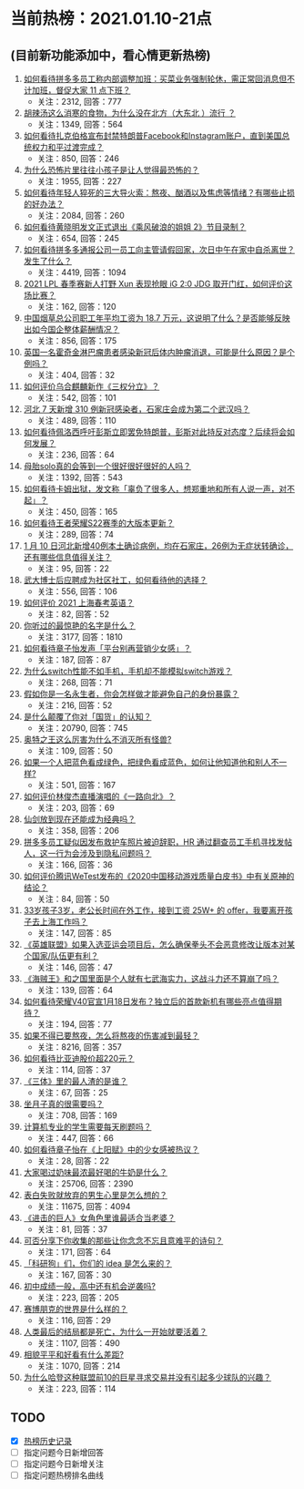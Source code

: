 # 当前热榜：2021.01.10-21点
## (目前新功能添加中，看心情更新热榜)
1. [如何看待拼多多员工称内部调整加班：买菜业务强制轮休，需正常回消息但不计加班，督促大家 11 点下班？](https://www.zhihu.com/question/438708373)
    * 关注：2312, 回答：777
2. [胡辣汤这么消寒的食物，为什么没在北方（大东北 ）流行 ？](https://www.zhihu.com/question/424263115)
    * 关注：1349, 回答：564
3. [如何看待扎克伯格宣布封禁特朗普Facebook和Instagram账户，直到美国总统权力和平过渡完成？](https://www.zhihu.com/question/438407282)
    * 关注：850, 回答：246
4. [为什么恐怖片里往往小孩子是让人觉得最恐怖的？](https://www.zhihu.com/question/19909627)
    * 关注：1955, 回答：227
5. [如何看待年轻人猝死的三大导火索：熬夜、酗酒以及焦虑等情绪？有哪些止损的好办法？](https://www.zhihu.com/question/438689409)
    * 关注：2084, 回答：260
6. [如何看待黄晓明发文正式退出《乘风破浪的姐姐 2》节目录制？](https://www.zhihu.com/question/438703621)
    * 关注：654, 回答：245
7. [如何看待拼多多通报公司一员工向主管请假回家，次日中午在家中自杀离世？发生了什么？](https://www.zhihu.com/question/438610398)
    * 关注：4419, 回答：1094
8. [2021 LPL 春季赛新人打野 Xun 表现抢眼 iG 2:0 JDG 取开门红，如何评价这场比赛？](https://www.zhihu.com/question/438755213)
    * 关注：162, 回答：120
9. [中国烟草总公司职工年平均工资为 18.7 万元，这说明了什么？是否能够反映出如今国企整体薪酬情况？](https://www.zhihu.com/question/438576054)
    * 关注：856, 回答：175
10. [英国一名霍奇金淋巴瘤患者感染新冠后体内肿瘤消退，可能是什么原因？是个例吗？](https://www.zhihu.com/question/438472697)
    * 关注：404, 回答：32
11. [如何评价乌合麒麟新作《三权分立》？](https://www.zhihu.com/question/438699761)
    * 关注：542, 回答：101
12. [河北 7 天新增 310 例新冠感染者，石家庄会成为第二个武汉吗？](https://www.zhihu.com/question/438491729)
    * 关注：489, 回答：110
13. [如何看待佩洛西呼吁彭斯立即罢免特朗普，彭斯对此持反对态度？后续将会如何发展？](https://www.zhihu.com/question/438405031)
    * 关注：236, 回答：64
14. [母胎solo真的会等到一个很好很好很好的人吗？](https://www.zhihu.com/question/424575466)
    * 关注：1392, 回答：543
15. [如何看待卡姆出狱，发文称「辜负了很多人，想郑重地和所有人说一声，对不起」？](https://www.zhihu.com/question/438693396)
    * 关注：450, 回答：165
16. [如何看待王者荣耀S22赛季的大版本更新？](https://www.zhihu.com/question/437767472)
    * 关注：289, 回答：74
17. [1 月 10 日河北新增40例本土确诊病例，均在石家庄，26例为无症状转确诊，还有哪些信息值得关注？](https://www.zhihu.com/question/438727388)
    * 关注：95, 回答：22
18. [武大博士后应聘成为社区社工，如何看待他的选择？](https://www.zhihu.com/question/438716812)
    * 关注：556, 回答：106
19. [如何评价 2021 上海春考英语？](https://www.zhihu.com/question/405745812)
    * 关注：82, 回答：52
20. [你听过的最惊艳的名字是什么？](https://www.zhihu.com/question/265694919)
    * 关注：3177, 回答：1810
21. [如何看待章子怡发声「平台别再营销少女感」？](https://www.zhihu.com/question/438621007)
    * 关注：187, 回答：87
22. [为什么switch性能不如手机，手机却不能模拟switch游戏？](https://www.zhihu.com/question/394353284)
    * 关注：268, 回答：71
23. [假如你是一名永生者，你会怎样做才能避免自己的身份暴露？](https://www.zhihu.com/question/438453657)
    * 关注：216, 回答：52
24. [是什么颠覆了你对「国货」的认知？](https://www.zhihu.com/question/393795608)
    * 关注：20790, 回答：745
25. [奥特之王这么厉害为什么不消灭所有怪兽?](https://www.zhihu.com/question/437534082)
    * 关注：109, 回答：50
26. [如果一个人把蓝色看成绿色，把绿色看成蓝色，如何让他知道他和别人不一样?](https://www.zhihu.com/question/29838217)
    * 关注：501, 回答：167
27. [如何评价林俊杰直播演唱的《一路向北》？](https://www.zhihu.com/question/438194931)
    * 关注：203, 回答：69
28. [仙剑放到现在还能成为经典吗？](https://www.zhihu.com/question/437015609)
    * 关注：358, 回答：206
29. [拼多多员工疑似因发布救护车照片被迫辞职，HR 通过翻查员工手机寻找发帖人，这一行为会涉及到隐私问题吗？](https://www.zhihu.com/question/438702487)
    * 关注：166, 回答：36
30. [如何评价腾讯WeTest发布的《2020中国移动游戏质量白皮书》中有关原神的结论？](https://www.zhihu.com/question/438615563)
    * 关注：84, 回答：50
31. [33岁孩子3岁，老公长时间在外工作，接到工资 25W+ 的 offer，我要离开孩子去上海工作吗？](https://www.zhihu.com/question/437986685)
    * 关注：147, 回答：85
32. [《英雄联盟》如果入选亚运会项目后，怎么确保拳头不会恶意修改让版本对某个国家/队伍更有利？](https://www.zhihu.com/question/438246611)
    * 关注：146, 回答：47
33. [《海贼王》和之国里面是个人就有七武海实力，这战斗力还不算崩了吗？](https://www.zhihu.com/question/437915895)
    * 关注：139, 回答：64
34. [如何看待荣耀V40官宣1月18日发布？独立后的首款新机有哪些亮点值得期待？](https://www.zhihu.com/question/438410992)
    * 关注：194, 回答：77
35. [如果不得已要熬夜，怎么将熬夜的伤害减到最轻？](https://www.zhihu.com/question/34908998)
    * 关注：8216, 回答：357
36. [如何看待比亚迪股价超220元？](https://www.zhihu.com/question/437996289)
    * 关注：114, 回答：37
37. [《三体》里的最人渣的是谁？](https://www.zhihu.com/question/437146219)
    * 关注：67, 回答：25
38. [坐月子真的很需要吗？](https://www.zhihu.com/question/430742837)
    * 关注：708, 回答：169
39. [计算机专业的学生需要每天刷题吗？](https://www.zhihu.com/question/399753856)
    * 关注：447, 回答：66
40. [如何看待章子怡在《上阳赋》中的少女感被热议？](https://www.zhihu.com/question/438615083)
    * 关注：28, 回答：22
41. [大家喝过奶味最浓最好喝的牛奶是什么？](https://www.zhihu.com/question/300989157)
    * 关注：25706, 回答：2390
42. [表白失败就放弃的男生心里是怎么想的？](https://www.zhihu.com/question/353962185)
    * 关注：11675, 回答：4094
43. [《进击的巨人》女角色里谁最适合当老婆？](https://www.zhihu.com/question/337791963)
    * 关注：81, 回答：37
44. [可否分享下你收集的那些让你念念不忘且意难平的诗句？](https://www.zhihu.com/question/436015367)
    * 关注：171, 回答：64
45. [「科研狗」们，你们的 idea 是怎么来的？](https://www.zhihu.com/question/436048717)
    * 关注：167, 回答：30
46. [初中成绩一般，高中还有机会逆袭吗?](https://www.zhihu.com/question/437214285)
    * 关注：223, 回答：205
47. [赛博朋克的世界是什么样的？](https://www.zhihu.com/question/436715611)
    * 关注：116, 回答：29
48. [人类最后的结局都是死亡，为什么一开始就要活着？](https://www.zhihu.com/question/436642795)
    * 关注：1107, 回答：490
49. [相貌平平和好看有什么差距?](https://www.zhihu.com/question/436671368)
    * 关注：1070, 回答：214
50. [为什么哈登这种联盟前10的巨星寻求交易并没有引起多少球队的兴趣？](https://www.zhihu.com/question/436088918)
    * 关注：223, 回答：114
## TODO
* [x] [热榜历史记录](hot_history/AllHot.md)
* [ ] 指定问题今日新增回答
* [ ] 指定问题今日新增关注
* [ ] 指定问题热榜排名曲线
